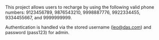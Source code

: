 This project allows users to recharge by using the following valid phone numbers: 
9123456789, 9876543210, 9998887776, 9922334455, 9334455667, and 9999999999. 

Authentication is handled via the stored username (leo@das.com) and password (pass123) for admin.
